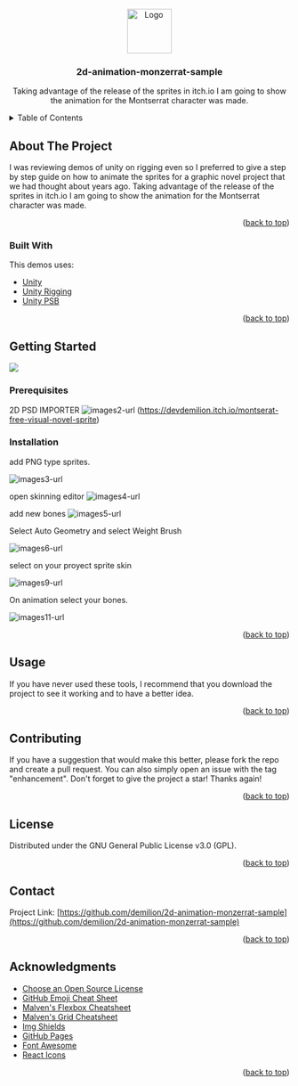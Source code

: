 <div id="top"></div>

<!-- PROJECT LOGO -->
<br />
<div align="center">
  <a href="https://itch.io/">
    <img src="https://cdn.icon-icons.com/icons2/749/PNG/512/medal-1_icon-icons.com_63745.png" alt="Logo" width="80" height="80">
  </a>

  <h3 align="center">2d-animation-monzerrat-sample</h3>

  <p align="center">
Taking advantage of the release of the sprites in itch.io I am going to show the animation for the Montserrat character was made. 

  </p>
</div>



<!-- TABLE OF CONTENTS -->
<details>
  <summary>Table of Contents</summary>
  <ol>
    <li>
      <a href="#about-the-project">About The Project</a>
      <ul>
        <li><a href="#built-with">Built With</a></li>
      </ul>
    </li>
    <li>
      <a href="#getting-started">Getting Started</a>
      <ul>
        <li><a href="#prerequisites">Prerequisites</a></li>
        <li><a href="#installation">Installation</a></li>
      </ul>
    </li>
    <li><a href="#usage">Usage</a></li>
    <li><a href="#contributing">Contributing</a></li>
    <li><a href="#license">License</a></li>
    <li><a href="#contact">Contact</a></li>
    <li><a href="#acknowledgments">Acknowledgments</a></li>
  </ol>
</details>



<!-- ABOUT THE PROJECT -->
## About The Project


I was reviewing demos of unity on rigging even so I preferred to give a step by step guide on how to animate the sprites for a graphic novel project that we had thought about years ago.
Taking advantage of the release of the sprites in itch.io I am going to show the animation for the Montserrat character was made. 


<p align="right">(<a href="#top">back to top</a>)</p>



### Built With

This demos uses:
* [Unity](https://unity.com/)
* [Unity Rigging](https://reactjs.org/)
* [Unity PSB](https://unity.com/features/2danimation)


<p align="right">(<a href="#top">back to top</a>)</p>



<!-- GETTING STARTED -->
## Getting Started



 <a href="https://devdemilion.itch.io/montserat-free-visual-novel-sprite">
    <img data-screenshot_id="7242671" srcset="https://img.itch.zone/aW1hZ2UvMTI0MjIzMC83MjQyNjcxLnBuZw==/347x500/vkR209.png 1x, https://img.itch.zone/aW1hZ2UvMTI0MjIzMC83MjQyNjcxLnBuZw==/794x1000/WP6asJ.png 2x" class="screenshot" src="https://img.itch.zone/aW1hZ2UvMTI0MjIzMC83MjQyNjcxLnBuZw==/347x500/vkR209.png">  </a>


### Prerequisites

 2D PSD IMPORTER
![images2-url] (https://devdemilion.itch.io/montserat-free-visual-novel-sprite)


### Installation

add PNG type sprites. 

![images3-url]

open skinning editor
![images4-url]

add new bones
![images5-url]

Select Auto Geometry and select Weight Brush

![images6-url]

select on your proyect sprite skin

![images9-url]

On animation select your bones.

![images11-url]   

<p align="right">(<a href="#top">back to top</a>)</p>



<!-- USAGE EXAMPLES -->
## Usage

If you have never used these tools, I recommend that you download the project to see it working and to have a better idea. 

<p align="right">(<a href="#top">back to top</a>)</p>




<!-- CONTRIBUTING -->
## Contributing


If you have a suggestion that would make this better, please fork the repo and create a pull request. You can also simply open an issue with the tag "enhancement".
Don't forget to give the project a star! Thanks again!


<p align="right">(<a href="#top">back to top</a>)</p>



<!-- LICENSE -->
## License

Distributed under the GNU General Public License v3.0 (GPL).

<p align="right">(<a href="#top">back to top</a>)</p>



<!-- CONTACT -->
## Contact


Project Link: [https://github.com/demilion/2d-animation-monzerrat-sample](https://github.com/demilion/2d-animation-monzerrat-sample)

<p align="right">(<a href="#top">back to top</a>)</p>



<!-- ACKNOWLEDGMENTS -->
## Acknowledgments


* [Choose an Open Source License](https://choosealicense.com)
* [GitHub Emoji Cheat Sheet](https://www.webpagefx.com/tools/emoji-cheat-sheet)
* [Malven's Flexbox Cheatsheet](https://flexbox.malven.co/)
* [Malven's Grid Cheatsheet](https://grid.malven.co/)
* [Img Shields](https://shields.io)
* [GitHub Pages](https://pages.github.com)
* [Font Awesome](https://fontawesome.com)
* [React Icons](https://react-icons.github.io/react-icons/search)

<p align="right">(<a href="#top">back to top</a>)</p>



<!-- MARKDOWN LINKS & IMAGES -->
[license-url]: https://github.com/othneildrew/Best-README-Template/blob/master/LICENSE.txt
[product-screenshot]: https://img.itch.zone/aW1nLzcyOTUyNjUuZ2lm/original/Imhuy5.gif

[images1-url]:https://files.catbox.moe/yj3e6b.png
[images2-url]:https://files.catbox.moe/5dy51e.png
[images3-url]:https://files.catbox.moe/1q488x.png
[images4-url]:https://files.catbox.moe/5lg0vv.png
[images5-url]:https://files.catbox.moe/3hxpm1.png
[images6-url]:https://files.catbox.moe/grnrvv.png
[images7-url]:https://files.catbox.moe/q29mza.png
[images8-url]:https://files.catbox.moe/v3npv4.png
[images9-url]:https://files.catbox.moe/h5a2p3.png
[images11-url]:https://files.catbox.moe/1wtuhr.png
[video-url]:https://img.itch.zone/aW1nLzcyOTUyNjUuZ2lm/original/Imhuy5.gif
